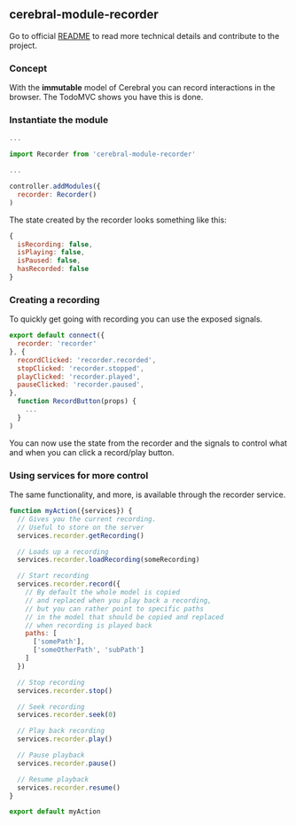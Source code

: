 ## cerebral-module-recorder

Go to official [README](https://github.com/cerebral/cerebral-module-recorder/blob/master/README.md) to read more technical details and contribute to the project.

### Concept
With the **immutable** model of Cerebral you can record interactions in the browser. The TodoMVC shows you have this is done.

### Instantiate the module
```javascript
...

import Recorder from 'cerebral-module-recorder'

...

controller.addModules({
  recorder: Recorder()
)
```

The state created by the recorder looks something like this:

```javascript
{
  isRecording: false,
  isPlaying: false,
  isPaused: false,
  hasRecorded: false
}
```

### Creating a recording
To quickly get going with recording you can use the exposed signals.

```javascript
export default connect({
  recorder: 'recorder'  
}, {
  recordClicked: 'recorder.recorded',
  stopClicked: 'recorder.stopped',
  playClicked: 'recorder.played',
  pauseClicked: 'recorder.paused',
},
  function RecordButton(props) {
    ...
  }
)
```
You can now use the state from the recorder and the signals to control what and when you can click a record/play button.

### Using services for more control
The same functionality, and more, is available through the recorder service.

```javascript
function myAction({services}) {
  // Gives you the current recording.
  // Useful to store on the server
  services.recorder.getRecording()

  // Loads up a recording
  services.recorder.loadRecording(someRecording)

  // Start recording
  services.recorder.record({
    // By default the whole model is copied
    // and replaced when you play back a recording,
    // but you can rather point to specific paths
    // in the model that should be copied and replaced
    // when recording is played back
    paths: [
      ['somePath'],
      ['someOtherPath', 'subPath']
    ]
  })

  // Stop recording
  services.recorder.stop()

  // Seek recording
  services.recorder.seek(0)

  // Play back recording
  services.recorder.play()

  // Pause playback
  services.recorder.pause()

  // Resume playback
  services.recorder.resume()
}

export default myAction
```
